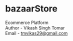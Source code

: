 # bazaarStore
 Ecommerce Platform
 <br>
 Author - Vikash Singh Tomar<br>
 Email - tmvikas29@gmail.com
